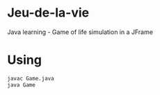 # Jeu-de-la-vie
Java learning - Game of life simulation in a JFrame

# Using
```bash
javac Game.java
java Game
```
